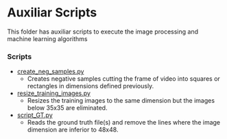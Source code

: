 # Auxiliar Scripts
This folder has auxiliar scripts to execute the image processing and machine learning algorithms

### Scripts
* [create_neg_samples.py](https://github.com/rejunges/Reconhecimento-de-Placas/blob/master/Scripts/create_neg_samples.py)
	- Creates negative samples cutting the frame of video into squares or rectangles in dimensions defined previously. 
* [resize_training_images.py](https://github.com/rejunges/Reconhecimento-de-Placas/blob/master/Scripts/resize_training_images.py)
	- Resizes the training images to the same dimension but the images below 35x35 are eliminated.
* [script_GT.py](https://github.com/rejunges/Reconhecimento-de-Placas/blob/master/Scripts/script_GT.py)
	- Reads the ground truth file(s) and remove the lines where the image dimension are inferior to 48x48.
